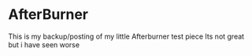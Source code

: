# AfterBurner

This is my backup/posting of my little Afterburner test piece
Its not great but i have seen worse
